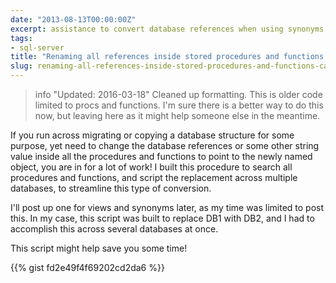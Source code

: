 ```yaml
---
date: "2013-08-13T00:00:00Z"
excerpt: assistance to convert database references when using synonyms
tags:
- sql-server
title: "Renaming all references inside stored procedures and functions can be migraine worthy without a little help..."
slug: renaming-all-references-inside-stored-procedures-and-functions-can-be-migraine-worthy-without-a-little-help
---
```


> info "Updated: 2016-03-18"
> Cleaned up formatting. This is older code limited to procs and functions. I'm sure there is a better way to do this now, but leaving here as it might help someone else in the meantime.

If you run across migrating or copying a database structure for some purpose, yet need to change the database references or some other string value inside all the procedures and functions to point to the newly named object, you are in for a lot of work! I built this procedure to search all procedures and functions, and script the replacement across multiple databases, to streamline this type of conversion.

I'll post up one for views and synonyms later, as my time was limited to post this. In my case, this script was built to replace DB1 with DB2, and I had to accomplish this across several databases at once.

This script might help save you some time!

{{% gist fd2e49f4f69202cd2da6 %}}

